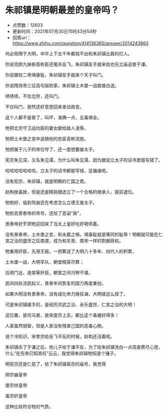 # 朱祁镇是明朝最差的皇帝吗？
- 点赞数：12603
- 更新时间：2021年07月30日15时43分54秒
- 回答url：https://www.zhihu.com/question/414136365/answer/2014243863
<body>
 <p data-pid="r0i8O59a">何必局限于大明，中华上下五千年都找不出和朱祁镇比肩的烂人。</p>
 <p data-pid="GmCSYnI4">你说完颜九妹俯首称臣还冤杀岳飞，朱祁镇反手就来给也先立庙迫害于谦。</p>
 <p data-pid="IuiGTS9b">你说徽钦二帝靖康耻，朱祁镇反手就来个天子叫门。</p>
 <p data-pid="t4q3cFBg">你说隋炀帝三征高句丽败家，朱祁镇土木堡一战直接白送。</p>
 <p data-pid="aw-7mGRA">啧啧啧，不仅北狩，还叫门。</p>
 <p data-pid="VfS2qWJS">不仅叫门，居然还好意思回来发动政变。</p>
 <p data-pid="ENxApVGl">这个人都不是昏了，叫坏，准确一点，五毒俱全。</p>
 <p data-pid="7ELd0FIC">牠把北京守卫战功臣的妻女献给敌人凌辱。</p>
 <p data-pid="J3MnGP1g">牠把土木堡之变中追随他的忠臣袁彬流放。</p>
 <p data-pid="0BUY49u-">牠把属于儿子的帝位夺了，还一度想要废太子。</p>
 <p data-pid="NcSZcDUw">宪宗朱见深，又名朱见濡，为什么叫朱见濡，因为据说立太子的诏书里面写错了。</p>
 <p data-pid="V4QIHg9k">哈哈哈哈哈哈哈，立太子的诏书都能写错，这骗谁呢。</p>
 <p data-pid="r8EoxeTN">没有宪宗，朱祁镇，就是明朝的亡国之君。</p>
 <p data-pid="7G6PnTxt">赵构挫虽挫，但是还是精挑细选立了一个合格的继承人，提前退位。</p>
 <p data-pid="gKr3wPH9">牠倒好，临到驾崩还在考虑怎么立德王废太子。</p>
 <p data-pid="DBOTer11">牠削去景泰帝的帝号，还给了恶谥“戾”，</p>
 <p data-pid="fpCpj6aa">景泰帝好歹把牠迎回来了当太上皇好吃好喝供着。</p>
 <p data-pid="J5twyhNp">没有景泰帝，土木堡之变，和永嘉之祸，靖康耻就是等同的耻辱！明朝就可能在仁宣之治的盛世之后南渡，成为和东晋、南宋一样的割据政权。</p>
 <p data-pid="M7o0R7tT">牠重用奸臣，先用王振，一把葬送了大明八十多年、四代人的积累，</p>
 <p data-pid="7AI4Q3q4">土木堡一战，大明军队、朝堂精英尽葬；</p>
 <p data-pid="5VE7n4sl">后用门达、逯杲等奸臣，朝堂之间污秽不堪，</p>
 <p data-pid="gMGjQAym">民间四处流民起义，景泰年间恢复的国力再度重创。</p>
 <p data-pid="mmc_GNaa">如果大明没有景泰帝，没有成化帝力挽狂澜，大明就这么挂了。</p>
 <p data-pid="YvdhCz6V">可是朱祁镇接手的，是经历洪武之治、永乐盛世、仁宣之治的大明！</p>
 <p data-pid="17sQ8SrH">这位置，放司马衷，放宋度宗上去，都比这个毒瘤好得多！</p>
 <p data-pid="v0fR_ate">人家虽然弱智，但是人家没有残害己国的恶毒心肠。</p>
 <p data-pid="in4J-1if">说个冷知识，宋孝宗给岳飞平反的时候，赵构还活着呢。</p>
 <p data-pid="kn1AHVQE">朱祁镇杀了于谦之后，他儿子给于谦平反，为了给朱祁镇洗白一点简直费尽心思，什么“在先帝已知其枉”云云，我觉得朱祁镇牠知道个锤子。</p>
 <p data-pid="Y0MPpCTY">明宪宗还是仁慈了，给了朱祁镇英宗的庙号，我觉得</p>
 <p data-pid="nkPzZDol">阴宗幽皇帝</p>
 <p data-pid="h_qJvj4p">堡宗吠皇帝</p>
 <p data-pid="M6xXonMo">毒宗奸皇帝</p>
 <p data-pid="_PKh_LNV">这种比较符合牠的气质。</p>
</body>